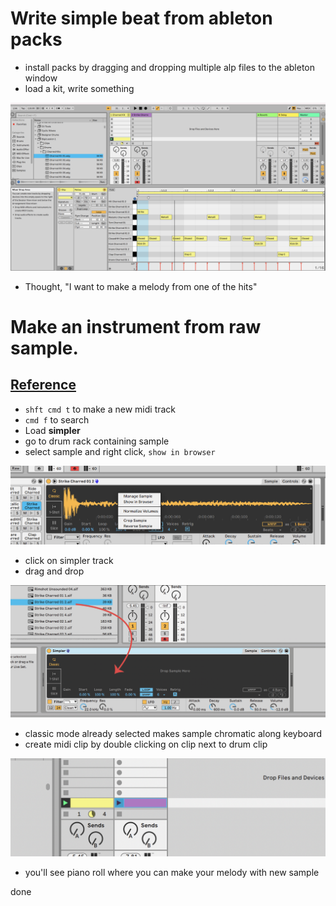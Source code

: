# Write simple beat from ableton packs
- install packs by dragging and dropping multiple alp files to the ableton window
- load a kit, write something

![](img/2021-12-05-16-51-08.png)

- Thought, "I want to make a melody from one of the hits"

# Make an instrument from raw sample.
## [Reference](https://www.youtube.com/watch?v=AVvGo4m2joM&t=77s)
- `shft cmd t` to make a new midi track
- `cmd f` to search
- Load **simpler**
- go to drum rack containing sample
- select sample and right click, `show in browser`

![](img/2021-12-05-16-53-42.png)
- click on simpler track
- drag and drop

![](img/2021-12-05-16-58-40.png)

- classic mode already selected makes sample chromatic along keyboard
- create midi clip by double clicking on clip next to drum clip

![](img/2021-12-05-17-01-41.png)
- you'll see piano roll where you can make your melody with new sample

done
